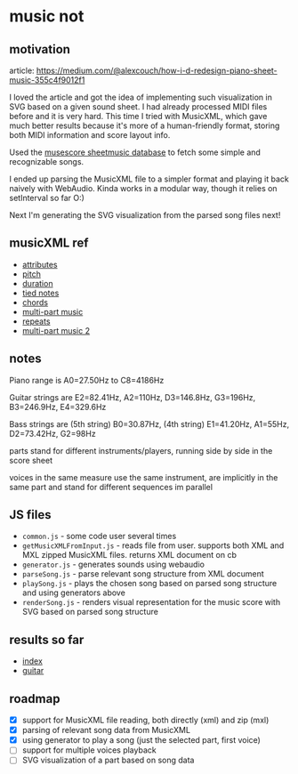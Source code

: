# music not



## motivation

article:
<https://medium.com/@alexcouch/how-i-d-redesign-piano-sheet-music-355c4f9012f1>

I loved the article and got the idea of implementing such visualization in SVG based on a given sound sheet.
I had already processed MIDI files before and it is very hard. This time I tried with MusicXML, which gave much
better results because it's more of a human-friendly format, storing both MIDI information and score layout info.

Used the [musescore sheetmusic database](https://musescore.com/sheetmusic) to fetch some simple and recognizable songs.

I ended up parsing the MusicXML file to a simpler format and playing it back naively with WebAudio.
Kinda works in a modular way, though it relies on setInterval so far O:)

Next I'm generating the SVG visualization from the parsed song files next!



## musicXML ref

* [attributes](http://www.musicxml.com/tutorial/the-midi-compatible-part/attributes/)
* [pitch](http://www.musicxml.com/tutorial/the-midi-compatible-part/pitch/)
* [duration](http://www.musicxml.com/tutorial/the-midi-compatible-part/duration/)
* [tied notes](http://www.musicxml.com/tutorial/the-midi-compatible-part/tied-notes/)
* [chords](http://www.musicxml.com/tutorial/the-midi-compatible-part/chords/)
* [multi-part music](http://www.musicxml.com/tutorial/the-midi-compatible-part/multi-part-music/)
* [repeats](http://www.musicxml.com/tutorial/the-midi-compatible-part/repeats/)
* [multi-part music 2](http://www.musicxml.com/tutorial/notation-basics/multi-part-music-2/)



## notes

Piano range is A0=27.50Hz to C8=4186Hz

Guitar strings are E2=82.41Hz, A2=110Hz, D3=146.8Hz, G3=196Hz, B3=246.9Hz, E4=329.6Hz

Bass strings are (5th string) B0=30.87Hz, (4th string) E1=41.20Hz, A1=55Hz, D2=73.42Hz, G2=98Hz

parts stand for different instruments/players, running side by side in the score sheet

voices in the same measure use the same instrument, are implicitly in the same part and stand for different sequences im parallel



## JS files

- `common.js` - some code user several times
- `getMusicXMLFromInput.js` - reads file from user. supports both XML and MXL zipped MusicXML files. returns XML document on cb
- `generator.js` - generates sounds using webaudio
- `parseSong.js` - parse relevant song structure from XML document
- `playSong.js` - plays the chosen song based on parsed song structure and using generators above 
- `renderSong.js` - renders visual representation for the music score with SVG based on parsed song structure


## results so far

* [index](http://josepedrodias.github.io/musicnot/index.html)
* [guitar](http://josepedrodias.github.io/musicnot/guitar.html)



## roadmap

- [x] support for MusicXML file reading, both directly (xml) and zip (mxl)
- [x] parsing of relevant song data from MusicXML
- [x] using generator to play a song (just the selected part, first voice)
- [ ] support for multiple voices playback
- [ ] SVG visualization of a part based on song data
